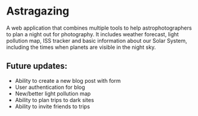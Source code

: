 # Astragazing

A web application that combines multiple tools to help astrophotographers to plan a night out for photography. It includes weather forecast, light pollution map, ISS tracker and basic information about our Solar System, including the times when planets are visible in the night sky.

## Future updates: 

* Ability to create a new blog post with form 
* User authentication for blog 
* New/better light pollution map
* Ability to plan trips to dark sites
* Ability to invite friends to trips
